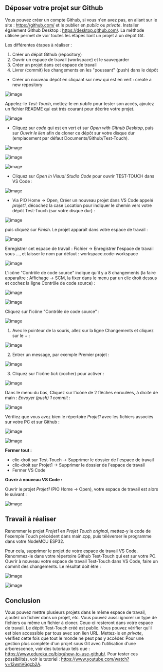 ## Déposer votre projet sur Github

Vous pouvez créer un compte Github, si vous n'en avez pas, en allant sur le site : https://github.com/ et le publier en *public* ou *private*. Installer également Github Desktop : https://desktop.github.com/. La méthode utilisée permet de voir toutes les étapes liant un projet à un dépôt Git.

Les différentes étapes à réaliser :
1. Créer un dépôt Github (repository)
2. Ouvrir un espace de travail (workspace) et le sauvegarder
3. Créer un projet dans cet espace de travail
4. Livrer (commit) les changements en les "poussant" (push) dans le dépôt

* Créer un nouveau dépôt en cliquant sur new qui est en vert : create a new repository

![image](https://user-images.githubusercontent.com/44494044/130114629-a24f5578-4f8e-4604-8485-11acc1b23c6d.png)

Appelez-le *Test-Touch*, mettez-le en *public* pour tester son accès, ajoutez un fichier README qui est trés courant pour décrire votre projet.

![image](https://user-images.githubusercontent.com/44494044/130115247-344ec227-108a-439b-ab85-7716b82f25a3.png)

* Cliquez sur *code* qui est en vert et sur *Open with Github Desktop*, puis sur *Ouvrir le lien* afin de cloner ce dépôt sur votre disque dur (emplacement par défaut Documents/Github/Test-Touch).

![image](https://user-images.githubusercontent.com/44494044/130192203-f3c4eab3-fb44-4cb2-b783-2e2e8264566b.png)

![image](https://user-images.githubusercontent.com/44494044/130192223-6bd2a583-3b23-48f9-8461-26326143cab0.png)

![image](https://user-images.githubusercontent.com/44494044/130192240-3300d424-6d69-4158-9216-a68f64645862.png)


* Cliquez sur *Open in Visual Studio Code* pour ouvrir TEST-TOUCH dans VS Code :

![image](https://user-images.githubusercontent.com/44494044/130192696-dc07e516-b023-4241-9637-f6b082784d3d.png)

* Via PIO Home -> Open, Créer un nouveau projet dans VS Code appelé *projet1*, décochez la case Location pour indiquer le chemin vers votre dépôt Test-Touch (sur votre disque dur) :

![image](https://user-images.githubusercontent.com/44494044/130193239-d9aff7fa-1fe7-443e-bdf2-9cea38e5c2cf.png)

puis cliquez sur *Finish*. Le projet apparaît dans votre espace de travail :

![image](https://user-images.githubusercontent.com/44494044/130193479-a9ed08aa-559a-4347-a8ed-eca748ca2dd3.png)

Enregistrer cet espace de travail : Fichier -> Enregistrer l'espace de travail sous ..., et laisser le nom par défaut : workspace.code-workspace

![image](https://user-images.githubusercontent.com/44494044/130193784-e4b9a5e4-fcfb-4938-a572-86aa9aa3d68e.png)

L'icône "Contrôle de code source" indique qu'il y a 8 changements (la faire apparaître : Affichage -> SCM, la fixer dans le menu par un clic droit dessus et cochez la ligne Contrôle de code source) :

![image](https://user-images.githubusercontent.com/44494044/130194720-a7283e37-1f9d-4b8a-bc69-df317a15e33b.png)

![image](https://user-images.githubusercontent.com/44494044/130194947-17204f66-1faa-4a06-9bd1-9efdc4707534.png)

Cliquez sur l'icône "Contrôle de code source" :

![image](https://user-images.githubusercontent.com/44494044/130195185-f0035ad6-10bf-41fd-aad5-eb4f9498dc2a.png)


1. Avec le pointeur de la souris, allez sur la ligne Changements et cliquez sur le + :

![image](https://user-images.githubusercontent.com/44494044/130142309-90bb363c-0d59-4170-861e-0d77d19ed491.png)

2. Entrer un message, par exemple Premier projet :

![image](https://user-images.githubusercontent.com/44494044/130142098-485be522-a5f2-4e94-89ae-0cd89dc83bfa.png)

3. Cliquez sur l'icône *tick* (cocher) pour activer :

![image](https://user-images.githubusercontent.com/44494044/130142410-88496d57-fbbb-4b80-a175-51f857e3a618.png)

Dans le menu du bas, Cliquez sur l'icône de 2 flêches enroulées, à droite de main :  *Envoyer (push) 1 commit* :

![image](https://user-images.githubusercontent.com/44494044/130143105-c73b3410-076d-41ed-aacc-d13e1d321c26.png)

Vérifiez que vous avez bien le répertoire *Projet1* avec les fichiers associés sur votre PC et sur Github :

![image](https://user-images.githubusercontent.com/44494044/130196176-45d06512-41c7-4eac-b2b2-16333c2f88ae.png)

![image](https://user-images.githubusercontent.com/44494044/130196382-1e18101c-9614-429d-b63f-16b8b43fb206.png)

**Fermer tout  :**

* clic-droit sur Test-Touch -> Supprimer le dossier de l'espace de travail
* clic-droit sur Projet1 -> Supprimer le dossier de l'espace de travail
* Fermer VS Code

**Ouvrir à nouveau VS Code :**

Ouvrir le projet *Projet1* (PIO Home -> Open), votre espace de travail est alors le suivant :

![image](https://user-images.githubusercontent.com/44494044/130198123-5fe7b15e-b254-40ce-b2ca-9a844c2ecd99.png)



## Travail à réaliser

Renommer le projet *Projet1* en *Projet Touch original*, mettez-y le code de l'exemple Touch précédent dans main.cpp, puis téléverser le programme dans votre NodeMCU ESP32.

Pour cela, supprimer le projet de votre espace de travail VS Code. Renommez-le dans votre répertoire Github Test-Touch qui est sur votre PC. Ouvrir à nouveau votre espace de travail Test-Touch dans VS Code, faire un commit des changements. Le résultat doit être :

![image](https://user-images.githubusercontent.com/44494044/130200033-58f25bf5-c53e-4e25-bb38-822bdd39089d.png)

![image](https://user-images.githubusercontent.com/44494044/130200417-e553fe1b-902a-42f9-b670-f99c24308d2d.png)


## Conclusion

Vous pouvez mettre plusieurs projets dans le même espace de travail, ajoutez un fichier dans un projet, etc.
Vous pouvez aussi ignorer un type de fichiers ou même un fichier à cloner. Ceux-ci resteront dans votre espace de travail. 
Le dépôt Test-Touch créé est public. Vous pouvez vérifier qu'il est bien accessible par tous avec son lien URL. Mettez-le en *private*, vérifiez cette fois que tout le monde ne peut pas y accéder. Pour une gestion plus complète d'un projet sous Git avec l'utilisation d'une arborescence, voir des tutoriaux tels que : https://www.edureka.co/blog/how-to-use-github/.
Pour tester ces possibilités, voir le tutoriel : https://www.youtube.com/watch?v=13wmV6gcb2A.

